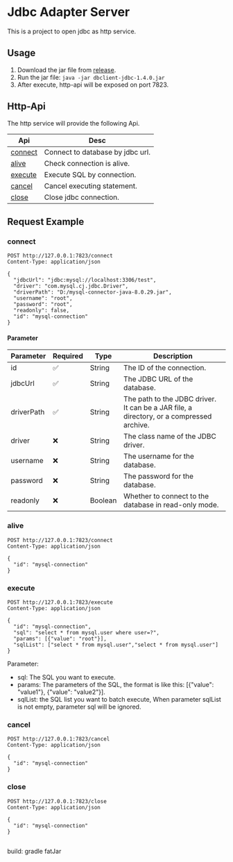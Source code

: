 # Jdbc Adapter Server

This is a project to open jdbc as http service.

## Usage

1. Download the jar file from [release](https://github.com/dbclient/dbclient-jdbc/releases).
2. Run the jar file: `java -jar dbclient-jdbc-1.4.0.jar`
3. After execute, http-api will be exposed on port 7823. 

## Http-Api

The http service will provide the following Api.

| Api                 | Desc                             |
|---------------------|----------------------------------|
| [connect](#connect) | Connect to database by jdbc url. |
| [alive](#alive)     | Check connection is alive.       |
| [execute](#execute) | Execute SQL by connection.       |
| [cancel](#cancel)   | Cancel executing statement.      |
| [close](#close)     | Close jdbc connection.           |

## Request Example

### connect

```http request
POST http://127.0.0.1:7823/connect
Content-Type: application/json

{
  "jdbcUrl": "jdbc:mysql://localhost:3306/test",
  "driver": "com.mysql.cj.jdbc.Driver",
  "driverPath": "D:/mysql-connector-java-8.0.29.jar",
  "username": "root",
  "password": "root",
  "readonly": false,
  "id": "mysql-connection"
}
```

#### Parameter

| Parameter  | Required | Type    | Description                                  |
|------------|----------|---------|----------------------------------------------|
| id         | ✅       | String  | The ID of the connection. |
| jdbcUrl    | ✅       | String  | The JDBC URL of the database.                |
| driverPath | ✅       | String  | The path to the JDBC driver. It can be a JAR file, a directory, or a compressed archive. |
| driver     | ❌       | String  | The class name of the JDBC driver.           |
| username   | ❌       | String  | The username for the database.               |
| password   | ❌       | String  | The password for the database.               |
| readonly   | ❌       | Boolean | Whether to connect to the database in read-only mode. |

### alive

```http request
POST http://127.0.0.1:7823/connect
Content-Type: application/json

{
  "id": "mysql-connection"
}
```

### execute

```http request
POST http://127.0.0.1:7823/execute
Content-Type: application/json

{
  "id": "mysql-connection",
  "sql": "select * from mysql.user where user=?",
  "params": [{"value": "root"}],
  "sqlList": ["select * from mysql.user","select * from mysql.user"]
}
```

Parameter:
- sql: The SQL you want to execute.
- params: The parameters of the SQL, the format is like this: [{"value": "value1"}, {"value": "value2"}].
- sqlList: the SQL list you want to batch execute, When parameter sqlList is not empty, parameter sql will be ignored.

### cancel

```http request
POST http://127.0.0.1:7823/cancel
Content-Type: application/json

{
  "id": "mysql-connection"
}
```

### close

```http request
POST http://127.0.0.1:7823/close
Content-Type: application/json

{
  "id": "mysql-connection"
}
```

##

build: gradle fatJar
